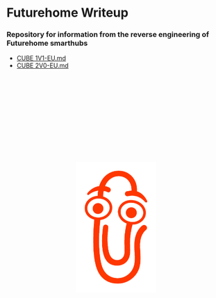 # Futurehome Writeup
### Repository for information from the reverse engineering of Futurehome smarthubs

* [CUBE 1V1-EU.md](CUBE%201V1-EU.md)
* [CUBE 2V0-EU.md]("CUBE%202V0-EU.md")

<p align="center">
    <img src="assets/clippy.png" alt="Clippy" height="300" align=center style="margin-top: 200px">
</p>